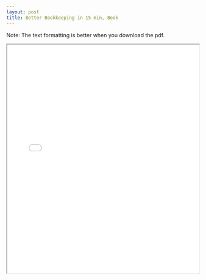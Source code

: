 ```yaml
---
layout: post
title: Better Bookkeeping in 15 min, Book
--- 
```


Note: The text formatting is better when you download the pdf.

<div class="pdf-container">
    <iframe src="/bookkeeping/assets/aipb/Better-Bookkeeping-in-15-Minutes—2023.pdf"
    height="600" width="100%" allowfullscreen="true">
    </iframe>
</div>

